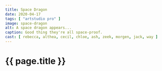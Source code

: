 ```yaml
---
title: Space Dragon
date: 2020-04-17
tags: [ "artstudio pro" ]
image: space-dragon
alt: A space dragon appears...
caption: Good thing they're all space-proof.
cast: [ rebecca, althea, cecil, chloe, ash, zeek, morgen, jack, way ]
---
```

# {{ page.title }}

